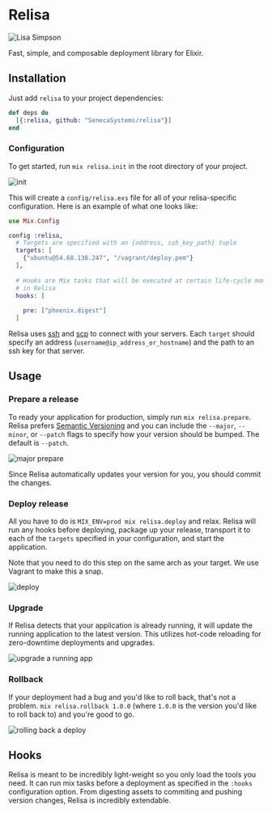 Relisa
======

![Lisa Simpson](https://s3-us-west-2.amazonaws.com/seneca-systems-uploads/lisa-mapple.jpg)

Fast, simple, and composable deployment library for Elixir.

## Installation

Just add `relisa` to your project dependencies:

```elixir
def deps do
  [{:relisa, github: "SenecaSystems/relisa"}]
end
```

### Configuration

To get started, run `mix relisa.init` in the root directory of your project.

![init](https://cloud.githubusercontent.com/assets/1015847/8770260/dfb3f2de-2e62-11e5-9e9d-8b7032c44700.png)

This will create a `config/relisa.exs` file for all of your relisa-specific configuration.
Here is an example of what one looks like:

```elixir
use Mix.Config

config :relisa,
  # Targets are specified with an {address, ssh_key_path} tuple
  targets: [
    {"ubuntu@54.68.138.247", "/vagrant/deploy.pem"}
  ],
  
  # Hooks are Mix tasks that will be executed at certain life-cycle moments
  # in Relisa
  hooks: [
    
    pre: ["phoenix.digest"]
  ]
```

Relisa uses [ssh](https://en.wikipedia.org/wiki/Secure_Shell) and [scp](https://en.wikipedia.org/wiki/Secure_Copy) to connect with your servers. Each `target` should specify an address (`username@ip_address_or_hostname`) and the path to an ssh key for that server.


## Usage


### Prepare a release

To ready your application for production, simply run `mix relisa.prepare`. Relisa prefers [Semantic Versioning](http://semver.org/) and you can include the `--major`, `--minor`, or `--patch` flags to specify how your version should be bumped. The default is `--patch`.

![major prepare](https://cloud.githubusercontent.com/assets/1015847/8770265/fdb7ea56-2e62-11e5-9dc4-5409b9914f77.png)

Since Relisa automatically updates your version for you, you should commit the changes.

### Deploy release

All you have to do is `MIX_ENV=prod mix relisa.deploy` and relax. Relisa will run any hooks before deploying, package up your release, transport it to each of the `targets` specified in your configuration, and start the application.

Note that you need to do this step on the same arch as your target. We use Vagrant to make this a snap.

![deploy](https://cloud.githubusercontent.com/assets/1015847/8770266/03884570-2e63-11e5-9544-24b0120da58b.png)

### Upgrade

If Relisa detects that your application is already running, it will update the running application to the latest version. This utilizes hot-code reloading for zero-downtime deployments and upgrades.

![upgrade a running app](https://cloud.githubusercontent.com/assets/1015847/8770270/0fbe3c64-2e63-11e5-9719-9921731a70b4.png)

### Rollback

If your deployment had a bug and you'd like to roll back, that's not a problem. `mix relisa.rollback 1.0.0` (where `1.0.0` is the version you'd like to roll back to) and you're good to go.

![rolling back a deploy](https://cloud.githubusercontent.com/assets/1015847/8770371/41376994-2e65-11e5-8370-b62b085eb25f.png)

## Hooks

Relisa is meant to be incredibly light-weight so you only load the tools you need. It can run mix tasks before a deployment as specified in the `:hooks` configuration option. From digesting assets to commiting and pushing version changes, Relisa is incredibly extendable.
